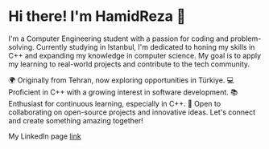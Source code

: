 # Hi there! I'm HamidReza 👋
I'm a Computer Engineering student with a passion for coding and problem-solving. Currently studying in Istanbul, I'm dedicated to honing my skills in C++ and expanding 
my knowledge in computer science. My goal is to apply my learning to real-world projects and contribute to the tech community.

🌍 Originally from Tehran, now exploring opportunities in Türkiye.
💻 Proficient in C++ with a growing interest in software development.
📚 Enthusiast for continuous learning, especially in C++.
🌱 Open to collaborating on open-source projects and innovative ideas.
Let's connect and create something amazing together!

My LinkedIn page [link](https://www.linkedin.com/in/hamidrezaghavami)
